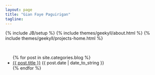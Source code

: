 ```yaml
---
layout: page
title: "Gian Faye Paguirigan"
tagline: 
---
```

{% include JB/setup %}
{% include themes/geekyll/about.html %}
{% include themes/geekyll/projects-home.html %}

<br />

<ul class="posts" id="blog-home" style="clear:both;">
  {% for post in site.categories.blog %}
    <li><a href="{{ BASE_PATH }}{{ post.url }}">{{ post.title }}</a>
      <span>{{ post.date | date_to_string }}</span></li>
  {% endfor %}
</ul>